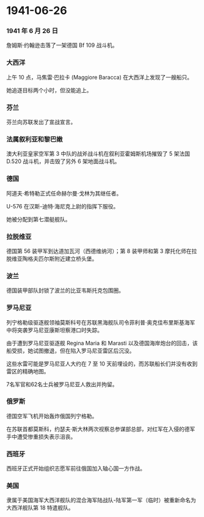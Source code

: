 # 1941-06-26

### 1941 年 6 月 26 日

詹姆斯·约翰逊击落了一架德国 Bf 109 战斗机。

### 大西洋

上午 10 点，马焦雷·巴拉卡 (Maggiore Baracca) 在大西洋上发现了一艘船只。

她追逐目标两个小时，但没能追上。

### 芬兰

芬兰向苏联发出了宣战宣言。

### 法属叙利亚和黎巴嫩

澳大利亚皇家空军第 3 中队的战斧战斗机在叙利亚霍姆斯机场摧毁了 5 架法国
D.520 战斗机，并击毁了另外 6 架地面战斗机。

### 德国

阿道夫·希特勒正式任命赫尔曼·戈林为其继任者。

U-576 在汉斯-迪特·海尼克上尉的指挥下服役。

她被分配到第七潜艇舰队。

### 拉脱维亚

德国第 56 装甲军到达道加瓦河（西德维纳河）；第 8 装甲师和第 3
摩托化师在拉脱维亚陶格夫匹尔斯附近建立桥头堡。

### 波兰

德国装甲部队封锁了波兰的比亚韦斯托克包围圈。

### 罗马尼亚

列宁格勒级驱逐舰领袖莫斯科号在苏联黑海舰队司令菲利普·奥克佳布里斯基海军中将突袭罗马尼亚康斯坦察港口时失踪。

由于遭到罗马尼亚驱逐舰 Regina Maria 和 Marasti
以及德国海岸炮台的回击，该船受损，她试图撤退，但在陷入罗马尼亚雷区后沉没。

这些水雷可能是罗马尼亚人大约在 7 至 10
天前埋设的，而苏联船长们并没有收到雷区的精确地图。

7名军官和62名士兵被罗马尼亚人救出并拘留。

### 俄罗斯

德国空军飞机开始轰炸俄国列宁格勒。

在苏联首都莫斯科，约瑟夫·斯大林两次视察总参谋部总部，对红军在入侵的德军手中遭受惨重损失表示沮丧。

### 西班牙

西班牙正式开始组织志愿军前往俄国加入轴心国一方作战。

### 美国

隶属于美国海军大西洋舰队的混合海军陆战队-陆军第一军（临时）被重新命名为大西洋舰队第
18 特遣舰队。